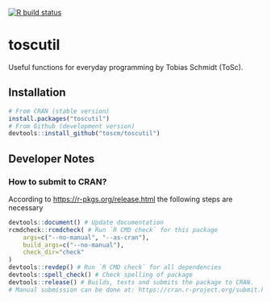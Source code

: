 <!-- badges: start -->
[![R build status](https://github.com/toscm/toscutil/workflows/R-CMD-check/badge.svg)](https://github.com/toscm/toscutil/actions)
<!-- badges: end -->

# toscutil

Useful functions for everyday programming by Tobias Schmidt (ToSc).

## Installation

```R
# From CRAN (stable version)
install.packages("toscutil")
# From Github (development version)
devtools::install_github("toscm/toscutil")
```

## Developer Notes

### How to submit to CRAN?

According to <https://r-pkgs.org/release.html> the following steps are necessary

```R
devtools::document() # Update documentation
rcmdcheck::rcmdcheck( # Run `R CMD check` for this package
    args=c("--no-manual", "--as-cran"),
    build_args=c("--no-manual"),
    check_dir="check"
)
devtools::revdep() # Run `R CMD check` for all dependencies
devtools::spell_check() # Check spelling of package
devtools::release() # Builds, tests and submits the package to CRAN.
# Manual submission can be done at: https://cran.r-project.org/submit.html
```
